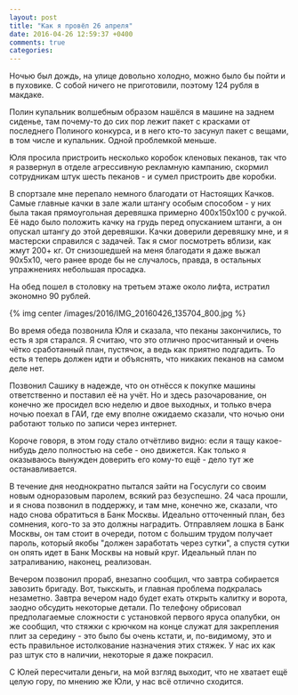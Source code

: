 ```yaml
---
layout: post
title: "Как я провёл 26 апреля"
date: 2016-04-26 12:59:37 +0400
comments: true
categories: 
---
```

Ночью был дождь, на улице довольно холодно, можно было бы пойти и в пуховике. С собой ничего не приготовили, поэтому 124 рубля в макдаке.

Полин купальник волшебным образом нашёлся в машине на заднем сиденье, там почему-то до сих пор лежит пакет с красками от последнего Полиного конкурса, и в него кто-то засунул пакет с вещами, в том числе и купальник. Одной проблемкой меньше.

Юля просила пристроить несколько коробок кленовых пеканов, так что я развернул в отделе агрессивную рекламную кампанию, скормил сотрудникам штук шесть пеканов - и сумел пристроить две коробки.

В спортзале мне перепало немного благодати от Настоящих Качков. Самые главные качки в зале жали штангу особым способом - у них была такая прямоугольная деревяшка примерно 400х150х100 с ручкой. Её надо было положить качку на грудь перед опусканием штанги, а он опускал штангу до этой деревяшки. Качки доверили деревяшку мне, и я мастерски справился с задачей. Так я смог посмотреть вблизи, как жмут 200+ кг. От снизошедшей на меня благодати я даже выжал 90х5х10, чего ранее вроде бы не случалось, правда, в остальных упражнениях небольшая просадка.

На обед пошел в столовку на третьем этаже около лифта, истратил экономно 90 рублей.

{% img center /images/2016/IMG_20160426_135704_800.jpg %}

Во время обеда позвонила Юля и сказала, что пеканы закончились, то есть я зря старался. Я считаю, что это отлично просчитанный и очень чётко сработанный план, пустячок, а ведь как приятно подгадить. То есть я теперь должен идти и объяснять, что никаких пеканов на самом деле нет.

Позвонил Сашику в надежде, что он отнёсся к покупке машины ответственно и поставил её на учёт. Но и здесь разочарование, он конечно же просидел всю неделю и двое выходных, и только вчера ночью поехал в ГАИ, где ему вполне ожидаемо сказали, что ночью они работают только по записи через интернет.

Короче говоря, в этом году стало отчётливо видно: если я тащу какое-нибудь дело полностью на себе - оно движется. Как только я оказываюсь вынужден доверить его кому-то ещё - дело тут же останавливается.

В течение дня неоднократно пытался зайти на Госуслуги со своим новым одноразовым паролем, всякий раз безуспешно. 24 часа прошли, и я снова позвонил в поддержку, и там мне, конечно же, сказали, что надо снова обратиться в Банк Москвы. Идеально отточенный план, без сомнения, кого-то за это должны наградить. Отправляем лошка в Банк Москвы, он там стоит в очереди, потом с большим трудом получает пароль, который якобы "должен заработать через сутки", а спустя сутки он опять идет в Банк Москвы на новый круг. Идеальный план по затраливанию, наконец, реализован.

Вечером позвонил прораб, внезапно сообщил, что завтра собирается завозить бригаду. Вот, тыкскыть, и главная проблема подкралась незаметно. Завтра вечером надо будет ехать открыть калитку и ворота, заодно обсудить некоторые детали. По телефону обрисовал предполагаемые сложности с установкой первого яруса опалубки, он же сообщил, что стяжки с крючком на конце служат для закрепления плит за середину - это было бы очень кстати, и, по-видимому, это и есть правильное истолкование назначения этих стяжек. У нас их как раз штук сто в наличии, некоторые я даже покрасил. 

С Юлей пересчитали деньги, на мой взгляд выходит, что не хватает ещё целую гору, по мнению же Юли, у нас всё отлично сходится.